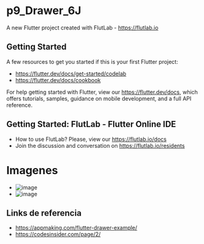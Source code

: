 # p9_Drawer_6J

A new Flutter project created with FlutLab - https://flutlab.io

## Getting Started

A few resources to get you started if this is your first Flutter project:

- https://flutter.dev/docs/get-started/codelab
- https://flutter.dev/docs/cookbook

For help getting started with Flutter, view our
https://flutter.dev/docs, which offers tutorials,
samples, guidance on mobile development, and a full API reference.

## Getting Started: FlutLab - Flutter Online IDE

- How to use FlutLab? Please, view our https://flutlab.io/docs
- Join the discussion and conversation on https://flutlab.io/residents

# Imagenes
- ![image](https://github.com/Aric-Mirray-Capistran-Tenorio/Drawer_Capistran_6J/assets/143548368/33b81853-efbc-45fe-9d06-5e69bc0bca61)
- ![image](https://github.com/Aric-Mirray-Capistran-Tenorio/Drawer_Capistran_6J/assets/143548368/5c9accfb-e00b-40cc-b70f-e17e8ac33cc7)

## Links de referencia
- https://appmaking.com/flutter-drawer-example/
- https://codesinsider.com/page/2/



